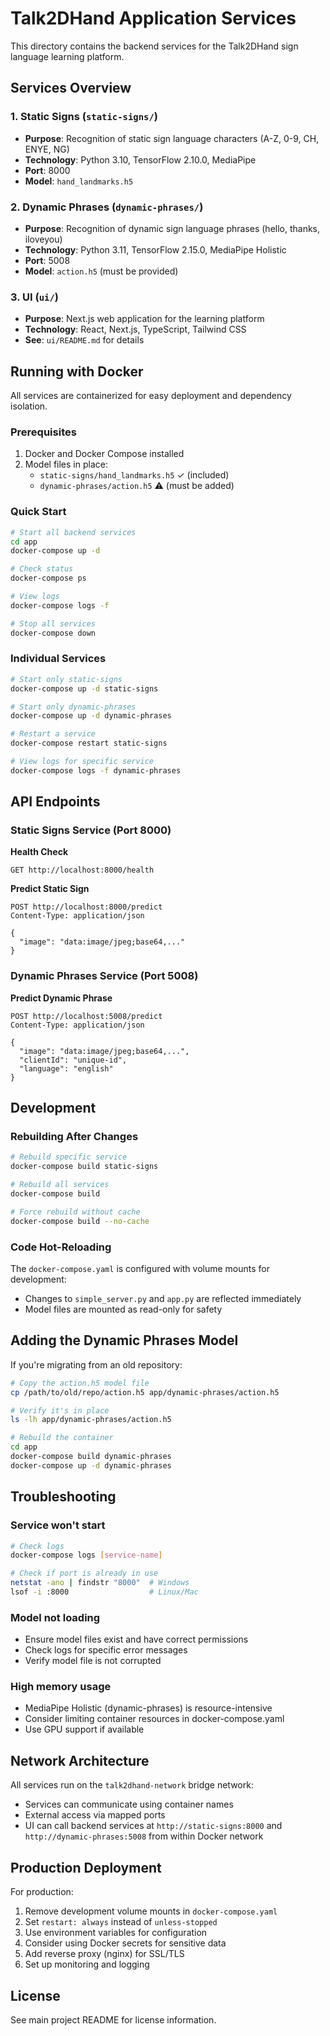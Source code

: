 # Talk2DHand Application Services

This directory contains the backend services for the Talk2DHand sign language learning platform.

## Services Overview

### 1. Static Signs (`static-signs/`)
- **Purpose**: Recognition of static sign language characters (A-Z, 0-9, CH, ENYE, NG)
- **Technology**: Python 3.10, TensorFlow 2.10.0, MediaPipe
- **Port**: 8000
- **Model**: `hand_landmarks.h5`

### 2. Dynamic Phrases (`dynamic-phrases/`)
- **Purpose**: Recognition of dynamic sign language phrases (hello, thanks, iloveyou)
- **Technology**: Python 3.11, TensorFlow 2.15.0, MediaPipe Holistic
- **Port**: 5008
- **Model**: `action.h5` (must be provided)

### 3. UI (`ui/`)
- **Purpose**: Next.js web application for the learning platform
- **Technology**: React, Next.js, TypeScript, Tailwind CSS
- **See**: `ui/README.md` for details

## Running with Docker

All services are containerized for easy deployment and dependency isolation.

### Prerequisites

1. Docker and Docker Compose installed
2. Model files in place:
   - `static-signs/hand_landmarks.h5` ✓ (included)
   - `dynamic-phrases/action.h5` ⚠️ (must be added)

### Quick Start

```bash
# Start all backend services
cd app
docker-compose up -d

# Check status
docker-compose ps

# View logs
docker-compose logs -f

# Stop all services
docker-compose down
```

### Individual Services

```bash
# Start only static-signs
docker-compose up -d static-signs

# Start only dynamic-phrases
docker-compose up -d dynamic-phrases

# Restart a service
docker-compose restart static-signs

# View logs for specific service
docker-compose logs -f dynamic-phrases
```

## API Endpoints

### Static Signs Service (Port 8000)

**Health Check**
```
GET http://localhost:8000/health
```

**Predict Static Sign**
```
POST http://localhost:8000/predict
Content-Type: application/json

{
  "image": "data:image/jpeg;base64,..."
}
```

### Dynamic Phrases Service (Port 5008)

**Predict Dynamic Phrase**
```
POST http://localhost:5008/predict
Content-Type: application/json

{
  "image": "data:image/jpeg;base64,...",
  "clientId": "unique-id",
  "language": "english"
}
```

## Development

### Rebuilding After Changes

```bash
# Rebuild specific service
docker-compose build static-signs

# Rebuild all services
docker-compose build

# Force rebuild without cache
docker-compose build --no-cache
```

### Code Hot-Reloading

The `docker-compose.yaml` is configured with volume mounts for development:
- Changes to `simple_server.py` and `app.py` are reflected immediately
- Model files are mounted as read-only for safety

## Adding the Dynamic Phrases Model

If you're migrating from an old repository:

```bash
# Copy the action.h5 model file
cp /path/to/old/repo/action.h5 app/dynamic-phrases/action.h5

# Verify it's in place
ls -lh app/dynamic-phrases/action.h5

# Rebuild the container
cd app
docker-compose build dynamic-phrases
docker-compose up -d dynamic-phrases
```

## Troubleshooting

### Service won't start
```bash
# Check logs
docker-compose logs [service-name]

# Check if port is already in use
netstat -ano | findstr "8000"  # Windows
lsof -i :8000                  # Linux/Mac
```

### Model not loading
- Ensure model files exist and have correct permissions
- Check logs for specific error messages
- Verify model file is not corrupted

### High memory usage
- MediaPipe Holistic (dynamic-phrases) is resource-intensive
- Consider limiting container resources in docker-compose.yaml
- Use GPU support if available

## Network Architecture

All services run on the `talk2dhand-network` bridge network:
- Services can communicate using container names
- External access via mapped ports
- UI can call backend services at `http://static-signs:8000` and `http://dynamic-phrases:5008` from within Docker network

## Production Deployment

For production:

1. Remove development volume mounts in `docker-compose.yaml`
2. Set `restart: always` instead of `unless-stopped`
3. Use environment variables for configuration
4. Consider using Docker secrets for sensitive data
5. Add reverse proxy (nginx) for SSL/TLS
6. Set up monitoring and logging

## License

See main project README for license information.


